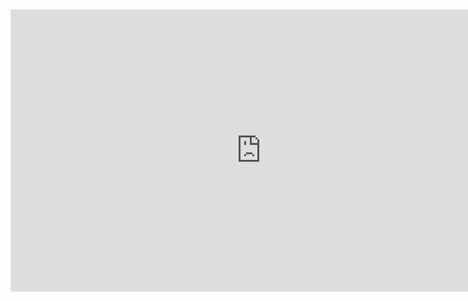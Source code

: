 <iframe style="border: 1px solid rgba(0, 0, 0, 0.1);" width="800" height="450" src="https://embed.figma.com/board/sDi1TPCIgpQzTGfcicwmjF/USM?node-id=0-1&embed-host=share" allowfullscreen></iframe>

